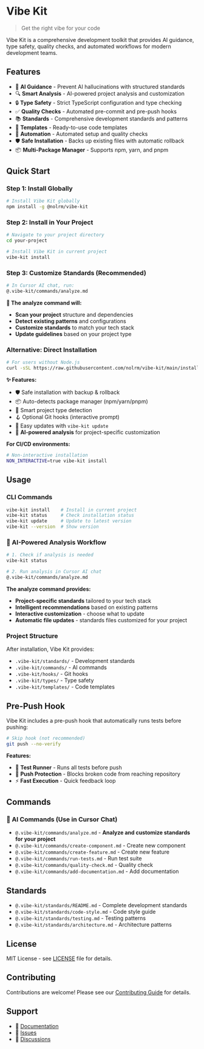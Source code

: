 # Vibe Kit

> Get the right vibe for your code

Vibe Kit is a comprehensive development toolkit that provides AI guidance, type safety, quality checks, and automated workflows for modern development teams.

## Features

- 🤖 **AI Guidance** - Prevent AI hallucinations with structured standards
- 🔍 **Smart Analysis** - AI-powered project analysis and customization
- 🔒 **Type Safety** - Strict TypeScript configuration and type checking
- ✅ **Quality Checks** - Automated pre-commit and pre-push hooks
- 📚 **Standards** - Comprehensive development standards and patterns
- 🎯 **Templates** - Ready-to-use code templates
- 🔧 **Automation** - Automated setup and quality checks
- 🛡️ **Safe Installation** - Backs up existing files with automatic rollback
- 📦 **Multi-Package Manager** - Supports npm, yarn, and pnpm

## Quick Start

### **Step 1: Install Globally**
```bash
# Install Vibe Kit globally
npm install -g @nolrm/vibe-kit
```

### **Step 2: Install in Your Project**
```bash
# Navigate to your project directory
cd your-project

# Install Vibe Kit in current project
vibe-kit install
```

### **Step 3: Customize Standards (Recommended)**
```bash
# In Cursor AI chat, run:
@.vibe-kit/commands/analyze.md
```

**🎯 The analyze command will:**
- **Scan your project** structure and dependencies
- **Detect existing patterns** and configurations
- **Customize standards** to match your tech stack
- **Update guidelines** based on your project type

### **Alternative: Direct Installation**
```bash
# For users without Node.js
curl -sSL https://raw.githubusercontent.com/nolrm/vibe-kit/main/install-fallback.sh | bash
```

**✨ Features:**
- 🛡️ Safe installation with backup & rollback
- 📦 Auto-detects package manager (npm/yarn/pnpm)
- 🎯 Smart project type detection
- 🪝 Optional Git hooks (interactive prompt)
- 🔄 Easy updates with `vibe-kit update`
- 🤖 **AI-powered analysis** for project-specific customization

**For CI/CD environments:**
```bash
# Non-interactive installation
NON_INTERACTIVE=true vibe-kit install
```

## Usage

### **CLI Commands**
```bash
vibe-kit install    # Install in current project
vibe-kit status     # Check installation status
vibe-kit update     # Update to latest version
vibe-kit --version  # Show version
```

### **🤖 AI-Powered Analysis Workflow**
```bash
# 1. Check if analysis is needed
vibe-kit status

# 2. Run analysis in Cursor AI chat
@.vibe-kit/commands/analyze.md
```

**The analyze command provides:**
- **Project-specific standards** tailored to your tech stack
- **Intelligent recommendations** based on existing patterns
- **Interactive customization** - choose what to update
- **Automatic file updates** - standards files customized for your project

### **Project Structure**
After installation, Vibe Kit provides:

- `.vibe-kit/standards/` - Development standards
- `.vibe-kit/commands/` - AI commands
- `.vibe-kit/hooks/` - Git hooks
- `.vibe-kit/types/` - Type safety
- `.vibe-kit/templates/` - Code templates

## Pre-Push Hook

Vibe Kit includes a pre-push hook that automatically runs tests before pushing:

```bash
# Skip hook (not recommended)
git push --no-verify
```

**Features:**
- 🧪 **Test Runner** - Runs all tests before push
- 🚫 **Push Protection** - Blocks broken code from reaching repository
- ⚡ **Fast Execution** - Quick feedback loop

## Commands

### **🤖 AI Commands (Use in Cursor Chat)**
- `@.vibe-kit/commands/analyze.md` - **Analyze and customize standards for your project**
- `@.vibe-kit/commands/create-component.md` - Create new component
- `@.vibe-kit/commands/create-feature.md` - Create new feature
- `@.vibe-kit/commands/run-tests.md` - Run test suite
- `@.vibe-kit/commands/quality-check.md` - Quality check
- `@.vibe-kit/commands/add-documentation.md` - Add documentation

## Standards

- `@.vibe-kit/standards/README.md` - Complete development standards
- `@.vibe-kit/standards/code-style.md` - Code style guide
- `@.vibe-kit/standards/testing.md` - Testing patterns
- `@.vibe-kit/standards/architecture.md` - Architecture patterns

## License

MIT License - see [LICENSE](LICENSE) file for details.

## Contributing

Contributions are welcome! Please see our [Contributing Guide](CONTRIBUTING.md) for details.

## Support

- 📖 [Documentation](docs/)
- 🐛 [Issues](https://github.com/nolrm/vibe-kit/issues)
- 💬 [Discussions](https://github.com/nolrm/vibe-kit/discussions)
